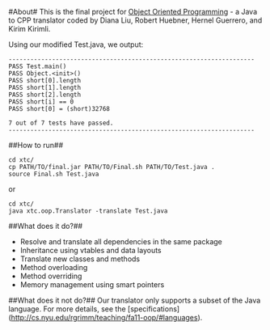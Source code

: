 #About#
This is the final project for [Object Oriented Programming](http://cs.nyu.edu/rgrimm/teaching/fa11-oop/) - a Java to CPP translator coded by Diana Liu, Robert Huebner, Hernel Guerrero, and Kirim Kirimli.

Using our modified Test.java, we output: 

````
--------------------------------------------------------------------
PASS Test.main()
PASS Object.<init>()
PASS short[0].length
PASS short[1].length
PASS short[2].length
PASS short[i] == 0
PASS short[0] = (short)32768

7 out of 7 tests have passed.
--------------------------------------------------------------------
````

##How to run##

    cd xtc/
    cp PATH/TO/final.jar PATH/TO/Final.sh PATH/TO/Test.java .
    source Final.sh Test.java
    
or

    cd xtc/
    java xtc.oop.Translator -translate Test.java

##What does it do?##
- Resolve and translate all dependencies in the same package
- Inheritance using vtables and data layouts
- Translate new classes and methods
- Method overloading
- Method overriding
- Memory management using smart pointers

##What does it not do?##
Our translator only supports a subset of the Java language. For more details, see the [specifications] (http://cs.nyu.edu/rgrimm/teaching/fa11-oop/#languages).